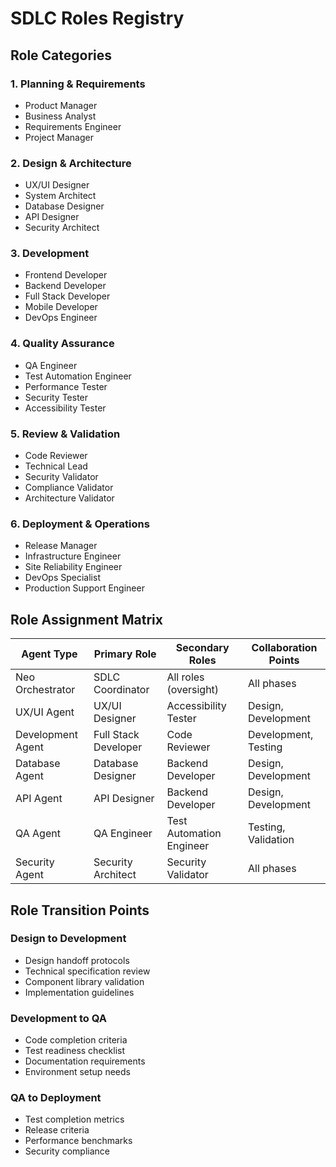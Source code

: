 # SDLC Roles Registry

## Role Categories

### 1. Planning & Requirements
- Product Manager
- Business Analyst
- Requirements Engineer
- Project Manager

### 2. Design & Architecture
- UX/UI Designer
- System Architect
- Database Designer
- API Designer
- Security Architect

### 3. Development
- Frontend Developer
- Backend Developer
- Full Stack Developer
- Mobile Developer
- DevOps Engineer

### 4. Quality Assurance
- QA Engineer
- Test Automation Engineer
- Performance Tester
- Security Tester
- Accessibility Tester

### 5. Review & Validation
- Code Reviewer
- Technical Lead
- Security Validator
- Compliance Validator
- Architecture Validator

### 6. Deployment & Operations
- Release Manager
- Infrastructure Engineer
- Site Reliability Engineer
- DevOps Specialist
- Production Support Engineer

## Role Assignment Matrix

| Agent Type | Primary Role | Secondary Roles | Collaboration Points |
|------------|--------------|-----------------|---------------------|
| Neo Orchestrator | SDLC Coordinator | All roles (oversight) | All phases |
| UX/UI Agent | UX/UI Designer | Accessibility Tester | Design, Development |
| Development Agent | Full Stack Developer | Code Reviewer | Development, Testing |
| Database Agent | Database Designer | Backend Developer | Design, Development |
| API Agent | API Designer | Backend Developer | Design, Development |
| QA Agent | QA Engineer | Test Automation Engineer | Testing, Validation |
| Security Agent | Security Architect | Security Validator | All phases |

## Role Transition Points

### Design to Development
- Design handoff protocols
- Technical specification review
- Component library validation
- Implementation guidelines

### Development to QA
- Code completion criteria
- Test readiness checklist
- Documentation requirements
- Environment setup needs

### QA to Deployment
- Test completion metrics
- Release criteria
- Performance benchmarks
- Security compliance
